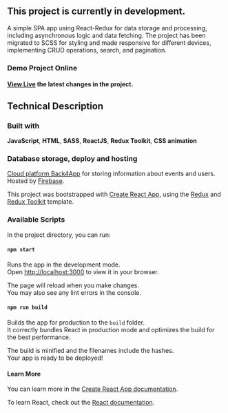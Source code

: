  ## This project is currently in development.
 
A simple SPA app using React-Redux for data storage and processing, including asynchronous logic and data fetching. The project has been migrated to SCSS for styling and made responsive for different devices, implementing CRUD operations, search, and pagination.

 ### Demo Project Online

 ####  [**View  Live**](https://simple-contact-book-123456.web.app/contacts)  the latest changes in the project.

 ## Technical Description

### Built with
**JavaScript**, **HTML**, **SASS**, **ReactJS**, **Redux Toolkit**, **CSS animation**

### Database storage, deploy and hosting
[Cloud platform Back4App](https://www.back4app.com/) for storing information about events and users. Hosted by [Firebase](https://firebase.google.com/).


This project was bootstrapped with [Create React App](https://github.com/facebook/create-react-app), using the [Redux](https://redux.js.org/) and [Redux Toolkit](https://redux-toolkit.js.org/) template.

### Available Scripts

In the project directory, you can run:

#### `npm start`

Runs the app in the development mode.\
Open [http://localhost:3000](http://localhost:3000) to view it in your browser.

The page will reload when you make changes.\
You may also see any lint errors in the console.

#### `npm run build`

Builds the app for production to the `build` folder.\
It correctly bundles React in production mode and optimizes the build for the best performance.

The build is minified and the filenames include the hashes.\
Your app is ready to be deployed!


#### Learn More

You can learn more in the [Create React App documentation](https://facebook.github.io/create-react-app/docs/getting-started).

To learn React, check out the [React documentation](https://reactjs.org/).
